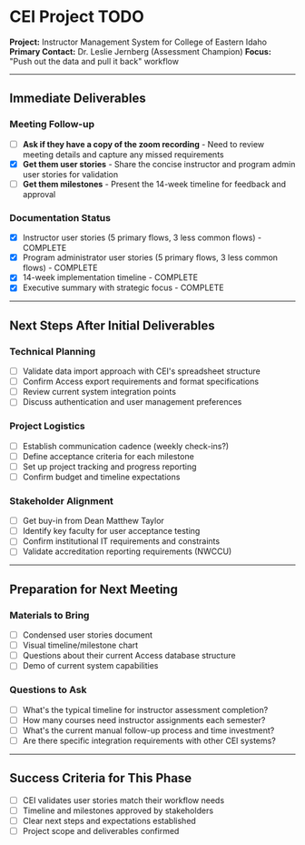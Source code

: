 # CEI Project TODO

**Project:** Instructor Management System for College of Eastern Idaho
**Primary Contact:** Dr. Leslie Jernberg (Assessment Champion)
**Focus:** "Push out the data and pull it back" workflow

---

## Immediate Deliverables

### Meeting Follow-up
- [ ] **Ask if they have a copy of the zoom recording** - Need to review meeting details and capture any missed requirements
- [x] **Get them user stories** - Share the concise instructor and program admin user stories for validation
- [ ] **Get them milestones** - Present the 14-week timeline for feedback and approval

### Documentation Status
- [x] Instructor user stories (5 primary flows, 3 less common flows) - COMPLETE
- [x] Program administrator user stories (5 primary flows, 3 less common flows) - COMPLETE
- [x] 14-week implementation timeline - COMPLETE
- [x] Executive summary with strategic focus - COMPLETE

---

## Next Steps After Initial Deliverables

### Technical Planning
- [ ] Validate data import approach with CEI's spreadsheet structure
- [ ] Confirm Access export requirements and format specifications
- [ ] Review current system integration points
- [ ] Discuss authentication and user management preferences

### Project Logistics
- [ ] Establish communication cadence (weekly check-ins?)
- [ ] Define acceptance criteria for each milestone
- [ ] Set up project tracking and progress reporting
- [ ] Confirm budget and timeline expectations

### Stakeholder Alignment
- [ ] Get buy-in from Dean Matthew Taylor
- [ ] Identify key faculty for user acceptance testing
- [ ] Confirm institutional IT requirements and constraints
- [ ] Validate accreditation reporting requirements (NWCCU)

---

## Preparation for Next Meeting

### Materials to Bring
- [ ] Condensed user stories document
- [ ] Visual timeline/milestone chart
- [ ] Questions about their current Access database structure
- [ ] Demo of current system capabilities

### Questions to Ask
- [ ] What's the typical timeline for instructor assessment completion?
- [ ] How many courses need instructor assignments each semester?
- [ ] What's the current manual follow-up process and time investment?
- [ ] Are there specific integration requirements with other CEI systems?

---

## Success Criteria for This Phase
- [ ] CEI validates user stories match their workflow needs
- [ ] Timeline and milestones approved by stakeholders
- [ ] Clear next steps and expectations established
- [ ] Project scope and deliverables confirmed
